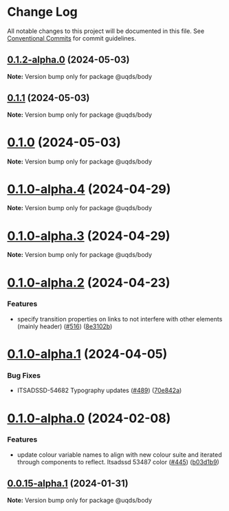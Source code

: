 # Change Log

All notable changes to this project will be documented in this file.
See [Conventional Commits](https://conventionalcommits.org) for commit guidelines.

## [0.1.2-alpha.0](https://github.com/uq-its-ss/design-system/compare/@uqds/body@0.1.0-alpha.4...@uqds/body@0.1.2-alpha.0) (2024-05-03)

**Note:** Version bump only for package @uqds/body

## [0.1.1](https://github.com/uq-its-ss/design-system/compare/@uqds/body@0.1.0-alpha.4...@uqds/body@0.1.1) (2024-05-03)

**Note:** Version bump only for package @uqds/body

# [0.1.0](https://github.com/uq-its-ss/design-system/compare/@uqds/body@0.1.0-alpha.4...@uqds/body@0.1.0) (2024-05-03)

**Note:** Version bump only for package @uqds/body

# [0.1.0-alpha.4](https://github.com/uq-its-ss/design-system/compare/@uqds/body@0.1.0-alpha.3...@uqds/body@0.1.0-alpha.4) (2024-04-29)

**Note:** Version bump only for package @uqds/body

# [0.1.0-alpha.3](https://github.com/uq-its-ss/design-system/compare/@uqds/body@0.1.0-alpha.2...@uqds/body@0.1.0-alpha.3) (2024-04-29)

**Note:** Version bump only for package @uqds/body

# [0.1.0-alpha.2](https://github.com/uq-its-ss/design-system/compare/@uqds/body@0.1.0-alpha.1...@uqds/body@0.1.0-alpha.2) (2024-04-23)

### Features

- specify transition properties on links to not interfere with other elements (mainly header) ([#516](https://github.com/uq-its-ss/design-system/issues/516)) ([8e3102b](https://github.com/uq-its-ss/design-system/commit/8e3102bb7d8e85ca8887227953fbe6724c6bd533))

# [0.1.0-alpha.1](https://github.com/uq-its-ss/design-system/compare/@uqds/body@0.1.0-alpha.0...@uqds/body@0.1.0-alpha.1) (2024-04-05)

### Bug Fixes

- ITSADSSD-54682 Typography updates ([#489](https://github.com/uq-its-ss/design-system/issues/489)) ([70e842a](https://github.com/uq-its-ss/design-system/commit/70e842a1552cddc9c63452ae63bae91b380f420b))

# [0.1.0-alpha.0](https://github.com/uq-its-ss/design-system/compare/@uqds/body@0.0.15-alpha.1...@uqds/body@0.1.0-alpha.0) (2024-02-08)

### Features

- update colour variable names to align with new colour suite and iterated through components to reflect. Itsadssd 53487 color ([#445](https://github.com/uq-its-ss/design-system/issues/445)) ([b03d1b9](https://github.com/uq-its-ss/design-system/commit/b03d1b9a7944f4552750706b276405b0988abf90))

## [0.0.15-alpha.1](https://github.com/uq-its-ss/design-system/compare/@uqds/body@0.0.15-alpha.0...@uqds/body@0.0.15-alpha.1) (2024-01-31)

**Note:** Version bump only for package @uqds/body
